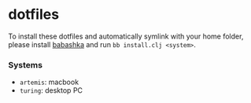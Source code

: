 # dotfiles

To install these dotfiles and automatically symlink with your home folder, please install [babashka](https://github.com/babashka/babashka) and run `bb install.clj <system>`.

### Systems
- `artemis`: macbook
- `turing`: desktop PC
